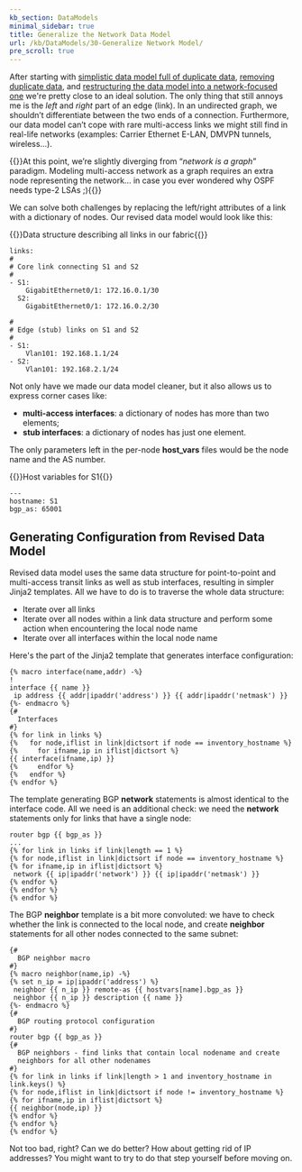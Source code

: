 ```yaml
---
kb_section: DataModels
minimal_sidebar: true
title: Generalize the Network Data Model
url: /kb/DataModels/30-Generalize Network Model/
pre_scroll: true
---
```

After starting with [simplistic data model full of duplicate data](index.html), [removing duplicate data](10-Removing%20Duplicate%20Data.html), and [restructuring the data model into a network-focused one](20-Restructure.html) we're pretty close to an ideal solution. The only thing that still annoys me is the *left* and *right* part of an edge (link). In an undirected graph, we shouldn’t differentiate between the two ends of a connection. Furthermore, our data model can’t cope with rare multi-access links we might still find in real-life networks (examples: Carrier Ethernet E-LAN, DMVPN tunnels, wireless...).

{{<note note>}}At this point, we’re slightly diverging from “*network is a graph*” paradigm. Modeling multi-access network as a graph requires an extra node representing the network... in case you ever wondered why OSPF needs type-2 LSAs ;){{</note>}}

We can solve both challenges by replacing the left/right attributes of a link with a dictionary of nodes. Our revised data model would look like this:

{{<cc>}}Data structure describing all links in our fabric{{</cc>}}

    links:
    #
    # Core link connecting S1 and S2
    #
    - S1:
        GigabitEthernet0/1: 172.16.0.1/30
      S2:
        GigabitEthernet0/1: 172.16.0.2/30

    #
    # Edge (stub) links on S1 and S2
    #
    - S1:
        Vlan101: 192.168.1.1/24
    - S2:
        Vlan101: 192.168.2.1/24

Not only have we made our data model cleaner, but it also allows us to express corner cases like:

* **multi-access interfaces**: a dictionary of nodes has more than two elements;
* **stub interfaces**: a dictionary of nodes has just one element.

The only parameters left in the per-node **host_vars** files would be the node name and the AS number.

{{<cc>}}Host variables for S1{{</cc>}}

    ---
    hostname: S1
    bgp_as: 65001

## Generating Configuration from Revised Data Model

Revised data model uses the same data structure for point-to-point and multi-access transit links as well as stub interfaces, resulting in simpler Jinja2 templates. All we have to do is to traverse the whole data structure:

* Iterate over all links
* Iterate over all nodes within a link data structure and perform some action when encountering the local node name
* Iterate over all interfaces within the local node name

Here's the part of the Jinja2 template that generates interface configuration:

    {% macro interface(name,addr) -%}
    !
    interface {{ name }}
     ip address {{ addr|ipaddr('address') }} {{ addr|ipaddr('netmask') }}
    {%- endmacro %}
    {#
      Interfaces
    #}
    {% for link in links %}
    {%   for node,iflist in link|dictsort if node == inventory_hostname %}
    {%     for ifname,ip in iflist|dictsort %}
    {{ interface(ifname,ip) }}
    {%     endfor %}
    {%   endfor %}
    {% endfor %}

The template generating BGP **network** statements is almost identical to the interface code. All we need is an additional check: we need the **network** statements only for links that have a single node:

    router bgp {{ bgp_as }}
    ...
    {% for link in links if link|length == 1 %}
    {% for node,iflist in link|dictsort if node == inventory_hostname %}
    {% for ifname,ip in iflist|dictsort %}
     network {{ ip|ipaddr('network') }} {{ ip|ipaddr('netmask') }}
    {% endfor %}
    {% endfor %}
    {% endfor %}

The BGP **neighbor** template is a bit more convoluted: we have to check whether the link is connected to the local node, and create **neighbor** statements for all other nodes connected to the same subnet:

    {#
      BGP neighbor macro
    #}
    {% macro neighbor(name,ip) -%}
    {% set n_ip = ip|ipaddr('address') %}
     neighbor {{ n_ip }} remote-as {{ hostvars[name].bgp_as }}
     neighbor {{ n_ip }} description {{ name }}
    {%- endmacro %}
    {#
      BGP routing protocol configuration
    #}
    router bgp {{ bgp_as }}
    {#
      BGP neighbors - find links that contain local nodename and create
      neighbors for all other nodenames
    #}
    {% for link in links if link|length > 1 and inventory_hostname in link.keys() %}
    {% for node,iflist in link|dictsort if node != inventory_hostname %}
    {% for ifname,ip in iflist|dictsort %}
    {{ neighbor(node,ip) }}
    {% endfor %}
    {% endfor %}
    {% endfor %}

Not too bad, right? Can we do better? How about getting rid of IP addresses? You might want to try to do that step yourself before moving on.
